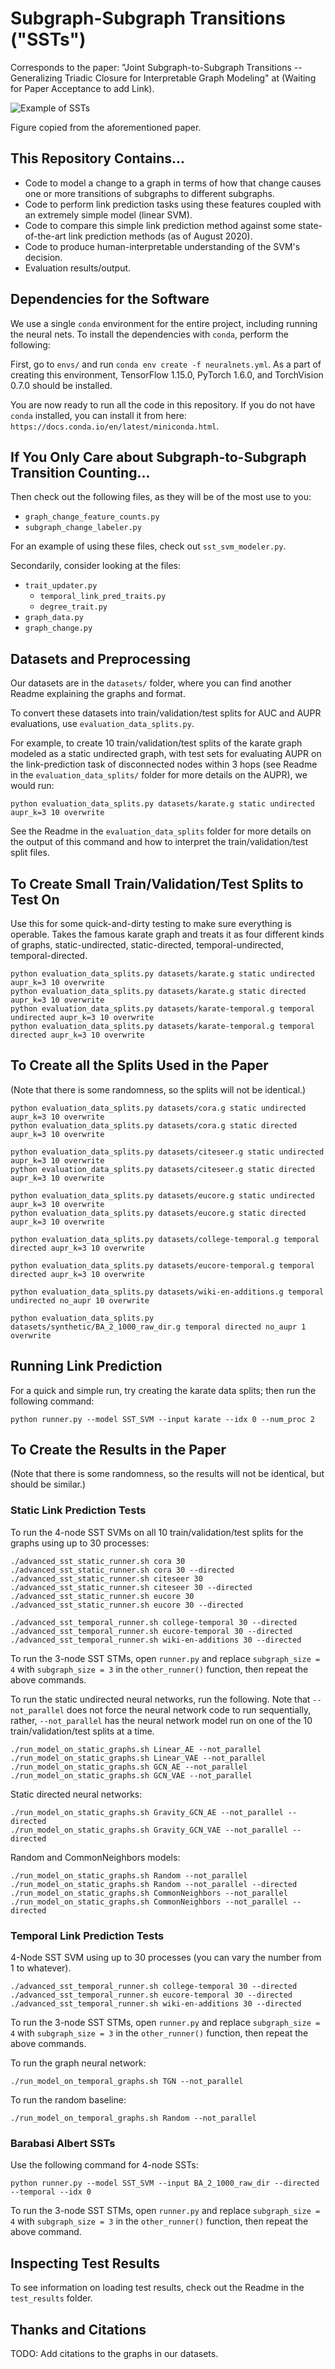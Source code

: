 # Subgraph-Subgraph Transitions ("SSTs")

Corresponds to the paper: "Joint Subgraph-to-Subgraph Transitions -- Generalizing Triadic Closure for Interpretable Graph Modeling" at (Waiting for Paper Acceptance to add Link).

![Example of SSTs](https://github.com/SST-Author/Subgraph-Subgraph-Transitions/blob/master/images/first_paper_figure.png?raw=true)

Figure copied from the aforementioned paper.

## This Repository Contains...

 - Code to model a change to a graph in terms of how that change causes one or more transitions of subgraphs to different subgraphs.
 - Code to perform link prediction tasks using these features coupled with an extremely simple model (linear SVM).
 - Code to compare this simple link prediction method against some state-of-the-art link prediction methods (as of August 2020).
 - Code to produce human-interpretable understanding of the SVM's decision.
 - Evaluation results/output.

## Dependencies for the Software

We use a single `conda` environment for the entire project, including running the neural nets. To install the dependencies with `conda`, perform the following:

First, go to `envs/` and run `conda env create -f neuralnets.yml`.
As a part of creating this environment, TensorFlow 1.15.0, PyTorch 1.6.0, and TorchVision 0.7.0 should be installed.

You are now ready to run all the code in this repository. If you do not have `conda` installed, you can install it from here: `https://docs.conda.io/en/latest/miniconda.html`.

## If You Only Care about Subgraph-to-Subgraph Transition Counting...

Then check out the following files, as they will be of the most use to you:
 - `graph_change_feature_counts.py`
 - `subgraph_change_labeler.py`

For an example of using these files, check out `sst_svm_modeler.py`.

Secondarily, consider looking at the files:
 - `trait_updater.py`
    - `temporal_link_pred_traits.py`
    - `degree_trait.py`
 - `graph_data.py`
 - `graph_change.py`

## Datasets and Preprocessing

Our datasets are in the `datasets/` folder, where you can find another Readme explaining the graphs and format.

To convert these datasets into train/validation/test splits for AUC and AUPR evaluations, use `evaluation_data_splits.py`.

For example, to create 10 train/validation/test splits of the karate graph modeled as a static undirected graph, with test sets for evaluating AUPR on the link-prediction task of disconnected nodes within 3 hops (see Readme in the `evaluation_data_splits/` folder for more details on the AUPR), we would run:

`python evaluation_data_splits.py datasets/karate.g static undirected aupr_k=3 10 overwrite`

See the Readme in the `evaluation_data_splits` folder for more details on the output of this command and how to interpret the train/validation/test split files.

## To Create Small Train/Validation/Test Splits to Test On

Use this for some quick-and-dirty testing to make sure everything is operable. Takes the famous karate graph and treats it as four different kinds of graphs, static-undirected, static-directed, temporal-undirected, temporal-directed.

```
python evaluation_data_splits.py datasets/karate.g static undirected aupr_k=3 10 overwrite
python evaluation_data_splits.py datasets/karate.g static directed aupr_k=3 10 overwrite
python evaluation_data_splits.py datasets/karate-temporal.g temporal undirected aupr_k=3 10 overwrite
python evaluation_data_splits.py datasets/karate-temporal.g temporal directed aupr_k=3 10 overwrite
```

## To Create all the Splits Used in the Paper

(Note that there is some randomness, so the splits will not be identical.)

```
python evaluation_data_splits.py datasets/cora.g static undirected aupr_k=3 10 overwrite
python evaluation_data_splits.py datasets/cora.g static directed aupr_k=3 10 overwrite

python evaluation_data_splits.py datasets/citeseer.g static undirected aupr_k=3 10 overwrite
python evaluation_data_splits.py datasets/citeseer.g static directed aupr_k=3 10 overwrite

python evaluation_data_splits.py datasets/eucore.g static undirected aupr_k=3 10 overwrite
python evaluation_data_splits.py datasets/eucore.g static directed aupr_k=3 10 overwrite

python evaluation_data_splits.py datasets/college-temporal.g temporal directed aupr_k=3 10 overwrite

python evaluation_data_splits.py datasets/eucore-temporal.g temporal directed aupr_k=3 10 overwrite

python evaluation_data_splits.py datasets/wiki-en-additions.g temporal undirected no_aupr 10 overwrite

python evaluation_data_splits.py datasets/synthetic/BA_2_1000_raw_dir.g temporal directed no_aupr 1 overwrite
```

## Running Link Prediction

For a quick and simple run, try creating the karate data splits; then run the following command:

`python runner.py --model SST_SVM --input karate --idx 0 --num_proc 2`

## To Create the Results in the Paper

(Note that there is some randomness, so the results will not be identical, but should be similar.)

### Static Link Prediction Tests

To run the 4-node SST SVMs on all 10 train/validation/test splits for the graphs using up to 30 processes:

```
./advanced_sst_static_runner.sh cora 30
./advanced_sst_static_runner.sh cora 30 --directed
./advanced_sst_static_runner.sh citeseer 30
./advanced_sst_static_runner.sh citeseer 30 --directed
./advanced_sst_static_runner.sh eucore 30
./advanced_sst_static_runner.sh eucore 30 --directed

./advanced_sst_temporal_runner.sh college-temporal 30 --directed
./advanced_sst_temporal_runner.sh eucore-temporal 30 --directed
./advanced_sst_temporal_runner.sh wiki-en-additions 30 --directed
```

To run the 3-node SST STMs, open `runner.py` and replace `subgraph_size = 4` with `subgraph_size = 3` in the `other_runner()` function, then repeat the above commands.

To run the static undirected neural networks, run the following. Note that `--not_parallel` does not force the neural network code to run sequentially, rather, `--not_parallel` has the neural network model run on one of the 10 train/validation/test splits at a time.

```
./run_model_on_static_graphs.sh Linear_AE --not_parallel
./run_model_on_static_graphs.sh Linear_VAE --not_parallel
./run_model_on_static_graphs.sh GCN_AE --not_parallel
./run_model_on_static_graphs.sh GCN_VAE --not_parallel
```

Static directed neural networks:
```
./run_model_on_static_graphs.sh Gravity_GCN_AE --not_parallel --directed
./run_model_on_static_graphs.sh Gravity_GCN_VAE --not_parallel --directed
```

Random and CommonNeighbors models:
```
./run_model_on_static_graphs.sh Random --not_parallel
./run_model_on_static_graphs.sh Random --not_parallel --directed
./run_model_on_static_graphs.sh CommonNeighbors --not_parallel
./run_model_on_static_graphs.sh CommonNeighbors --not_parallel --directed
```

### Temporal Link Prediction Tests

4-Node SST SVM using up to 30 processes (you can vary the number from 1 to whatever).

```
./advanced_sst_temporal_runner.sh college-temporal 30 --directed
./advanced_sst_temporal_runner.sh eucore-temporal 30 --directed
./advanced_sst_temporal_runner.sh wiki-en-additions 30 --directed
```

To run the 3-node SST STMs, open `runner.py` and replace `subgraph_size = 4` with `subgraph_size = 3` in the `other_runner()` function, then repeat the above commands.

To run the graph neural network:

`./run_model_on_temporal_graphs.sh TGN --not_parallel`

To run the random baseline:

`./run_model_on_temporal_graphs.sh Random --not_parallel`

### Barabasi Albert SSTs

Use the following command for 4-node SSTs:

`python runner.py --model SST_SVM --input BA_2_1000_raw_dir --directed --temporal --idx 0`

To run the 3-node SST STMs, open `runner.py` and replace `subgraph_size = 4` with `subgraph_size = 3` in the `other_runner()` function, then repeat the above command.

## Inspecting Test Results

To see information on loading test results, check out the Readme in the `test_results` folder.

## Thanks and Citations

TODO: Add citations to the graphs in our datasets.
